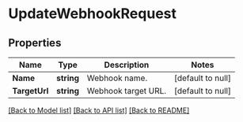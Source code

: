 # UpdateWebhookRequest

## Properties
Name | Type | Description | Notes
------------ | ------------- | ------------- | -------------
**Name** | **string** | Webhook name. | [default to null]
**TargetUrl** | **string** | Webhook target URL. | [default to null]

[[Back to Model list]](../README.md#documentation-for-models) [[Back to API list]](../README.md#documentation-for-api-endpoints) [[Back to README]](../README.md)


